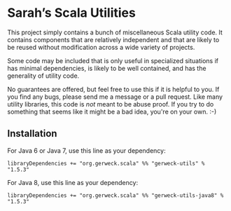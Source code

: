 # Sarah’s Scala Utilities #

This project simply contains a bunch of miscellaneous Scala utility code.  It
contains components that are relatively independent and that are likely to be
reused without modification across a wide variety of projects.

Some code may be included that is only useful in specialized situations if has
minimal dependencies, is likely to be well contained, and has the generality
of utility code.

No guarantees are offered, but feel free to use this if it is helpful to you.
If you find any bugs, please send me a message or a pull request.  Like many
utility libraries, this code is *not* meant to be abuse proof.  If you try to
do something that seems like it might be a bad idea, you're on your own. :-)


## Installation ##

For Java 6 or Java 7, use this line as your dependency:

    libraryDependencies += "org.gerweck.scala" %% "gerweck-utils" % "1.5.3"

For Java 8, use this line as your dependency:

    libraryDependencies += "org.gerweck.scala" %% "gerweck-utils-java8" % "1.5.3"

